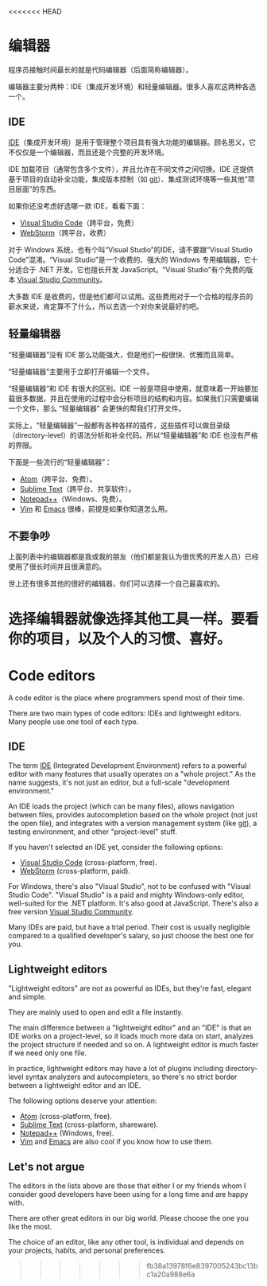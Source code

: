 <<<<<<< HEAD
# 编辑器

程序员接触时间最长的就是代码编辑器（后面简称编辑器）。

编辑器主要分两种：IDE（集成开发环境）和轻量编辑器。很多人喜欢这两种各选一个。

## IDE

[IDE](https://en.wikipedia.org/wiki/Integrated_development_environment)（集成开发环境）是用于管理整个项目具有强大功能的编辑器。顾名思义，它不仅仅是一个编辑器，而且还是个完整的开发环境。

IDE 加载项目（通常包含多个文件），并且允许在不同文件之间切换。IDE 还提供基于项目的自动补全功能，集成版本控制（如 [git](https://git-scm.com/)）、集成测试环境等一些其他“项目层面”的东西。

如果你还没考虑好选哪一款 IDE，看看下面：

- [Visual Studio Code](https://code.visualstudio.com/)（跨平台，免费）
- [WebStorm](http://www.jetbrains.com/webstorm/)（跨平台，收费）

对于 Windows 系统，也有个叫“Visual Studio”的IDE，请不要跟“Visual Studio Code”混淆。“Visual Studio”是一个收费的、强大的 Windows 专用编辑器，它十分适合于 .NET 开发。它也擅长开发 JavaScript。“Visual Studio”有个免费的版本 [Visual Studio Community](https://www.visualstudio.com/vs/community/)。

大多数 IDE 是收费的，但是他们都可以试用。这些费用对于一个合格的程序员的薪水来说，肯定算不了什么，所以去选一个对你来说最好的吧。

## 轻量编辑器

“轻量编辑器”没有 IDE 那么功能强大，但是他们一般很快、优雅而且简单。

“轻量编辑器”主要用于立即打开编辑一个文件。

“轻量编辑器”和 IDE 有很大的区别。IDE 一般是项目中使用，就意味着一开始要加载很多数据，并且在使用的过程中会分析项目的结构和内容。如果我们只需要编辑一个文件，那么 “轻量编辑器” 会更快的帮我们打开文件。

实际上，“轻量编辑器”一般都有各种各样的插件，这些插件可以做目录级（directory-level）的语法分析和补全代码。所以“轻量编辑器”和 IDE 也没有严格的界限。

下面是一些流行的“轻量编辑器”：

- [Atom](https://atom.io/)（跨平台、免费）。
- [Sublime Text](http://www.sublimetext.com)（跨平台、共享软件）。
- [Notepad++](https://notepad-plus-plus.org/)（Windows、免费）。
- [Vim](http://www.vim.org/) 和 [Emacs](https://www.gnu.org/software/emacs/) 很棒，前提是如果你知道怎么用。

## 不要争吵

上面列表中的编辑器都是我或我的朋友（他们都是我认为很优秀的开发人员）已经使用了很长时间并且很满意的。

世上还有很多其他的很好的编辑器，你们可以选择一个自己最喜欢的。

选择编辑器就像选择其他工具一样。要看你的项目，以及个人的习惯、喜好。
=======
# Code editors

A code editor is the place where programmers spend most of their time.

There are two main types of code editors: IDEs and lightweight editors. Many people use one tool of each type.

## IDE

The term [IDE](https://en.wikipedia.org/wiki/Integrated_development_environment) (Integrated Development Environment) refers to a powerful editor with many features that usually operates on a "whole project." As the name suggests, it's not just an editor, but a full-scale "development environment."

An IDE loads the project (which can be many files), allows navigation between files, provides autocompletion based on the whole project (not just the open file), and integrates with a version management system (like [git](https://git-scm.com/)), a testing environment, and other "project-level" stuff.

If you haven't selected an IDE yet, consider the following options:

- [Visual Studio Code](https://code.visualstudio.com/) (cross-platform, free).
- [WebStorm](http://www.jetbrains.com/webstorm/) (cross-platform, paid).

For Windows, there's also "Visual Studio", not to be confused with "Visual Studio Code". "Visual Studio" is a paid and mighty Windows-only editor, well-suited for the .NET platform. It's also good at JavaScript. There's also a free version [Visual Studio Community](https://www.visualstudio.com/vs/community/).

Many IDEs are paid, but have a trial period. Their cost is usually negligible compared to a qualified developer's salary, so just choose the best one for you.

## Lightweight editors

"Lightweight editors" are not as powerful as IDEs, but they're fast, elegant and simple.

They are mainly used to open and edit a file instantly.

The main difference between a "lightweight editor" and an "IDE" is that an IDE works on a project-level, so it loads much more data on start, analyzes the project structure if needed and so on. A lightweight editor is much faster if we need only one file.

In practice, lightweight editors may have a lot of plugins including directory-level syntax analyzers and autocompleters, so there's no strict border between a lightweight editor and an IDE.

The following options deserve your attention:

- [Atom](https://atom.io/) (cross-platform, free).
- [Sublime Text](http://www.sublimetext.com) (cross-platform, shareware).
- [Notepad++](https://notepad-plus-plus.org/) (Windows, free).
- [Vim](http://www.vim.org/) and [Emacs](https://www.gnu.org/software/emacs/) are also cool if you know how to use them.

## Let's not argue

The editors in the lists above are those that either I or my friends whom I consider good developers have been using for a long time and are happy with.

There are other great editors in our big world. Please choose the one you like the most.

The choice of an editor, like any other tool, is individual and depends on your projects, habits, and personal preferences.
>>>>>>> fb38a13978f6e8397005243bc13bc1a20a988e6a

